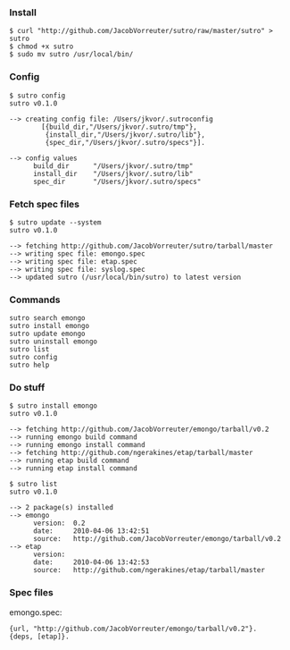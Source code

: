 ### Install

	$ curl "http://github.com/JacobVorreuter/sutro/raw/master/sutro" > sutro
	$ chmod +x sutro
	$ sudo mv sutro /usr/local/bin/

### Config

	$ sutro config
	sutro v0.1.0

	--> creating config file: /Users/jkvor/.sutroconfig
	        [{build_dir,"/Users/jkvor/.sutro/tmp"},
	         {install_dir,"/Users/jkvor/.sutro/lib"},
	         {spec_dir,"/Users/jkvor/.sutro/specs"}].

	--> config values
	      build_dir      "/Users/jkvor/.sutro/tmp"
	      install_dir    "/Users/jkvor/.sutro/lib"
	      spec_dir       "/Users/jkvor/.sutro/specs"
	
### Fetch spec files

	$ sutro update --system
	sutro v0.1.0

	--> fetching http://github.com/JacobVorreuter/sutro/tarball/master
	--> writing spec file: emongo.spec
	--> writing spec file: etap.spec
	--> writing spec file: syslog.spec
	--> updated sutro (/usr/local/bin/sutro) to latest version

### Commands

	sutro search emongo
	sutro install emongo
	sutro update emongo
	sutro uninstall emongo
	sutro list
	sutro config
	sutro help
	
### Do stuff

	$ sutro install emongo
	sutro v0.1.0

	--> fetching http://github.com/JacobVorreuter/emongo/tarball/v0.2
	--> running emongo build command
	--> running emongo install command
	--> fetching http://github.com/ngerakines/etap/tarball/master
	--> running etap build command
	--> running etap install command
	
	$ sutro list
	sutro v0.1.0

	--> 2 package(s) installed
	--> emongo
	      version:  0.2
	      date:     2010-04-06 13:42:51
	      source:   http://github.com/JacobVorreuter/emongo/tarball/v0.2
	--> etap
	      version:  
	      date:     2010-04-06 13:42:53
	      source:   http://github.com/ngerakines/etap/tarball/master
	
### Spec files

emongo.spec:

	{url, "http://github.com/JacobVorreuter/emongo/tarball/v0.2"}.
	{deps, [etap]}.
	